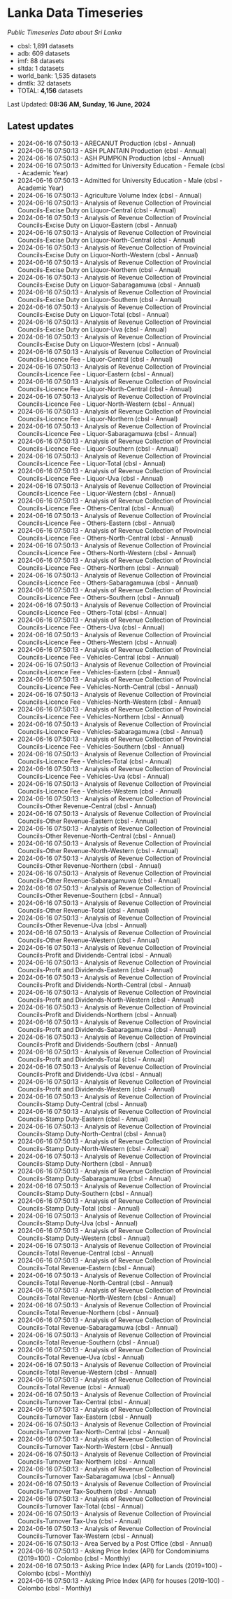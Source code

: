 # Lanka Data Timeseries
*Public Timeseries Data about Sri Lanka*

* cbsl: 1,891 datasets
* adb: 609 datasets
* imf: 88 datasets
* sltda: 1 datasets
* world_bank: 1,535 datasets
* dmtlk: 32 datasets
* TOTAL: **4,156** datasets

Last Updated: **08:36 AM, Sunday, 16 June, 2024**

## Latest updates

* 2024-06-16 07:50:13 - ARECANUT Production (cbsl - Annual)
* 2024-06-16 07:50:13 - ASH PLANTAIN Production (cbsl - Annual)
* 2024-06-16 07:50:13 - ASH PUMPKIN Production (cbsl - Annual)
* 2024-06-16 07:50:13 - Admitted for University Education - Female (cbsl - Academic Year)
* 2024-06-16 07:50:13 - Admitted for University Education - Male (cbsl - Academic Year)
* 2024-06-16 07:50:13 - Agriculture Volume Index (cbsl - Annual)
* 2024-06-16 07:50:13 - Analysis of Revenue Collection of Provincial Councils-Excise Duty on Liquor-Central (cbsl - Annual)
* 2024-06-16 07:50:13 - Analysis of Revenue Collection of Provincial Councils-Excise Duty on Liquor-Eastern (cbsl - Annual)
* 2024-06-16 07:50:13 - Analysis of Revenue Collection of Provincial Councils-Excise Duty on Liquor-North-Central (cbsl - Annual)
* 2024-06-16 07:50:13 - Analysis of Revenue Collection of Provincial Councils-Excise Duty on Liquor-North-Western (cbsl - Annual)
* 2024-06-16 07:50:13 - Analysis of Revenue Collection of Provincial Councils-Excise Duty on Liquor-Northern (cbsl - Annual)
* 2024-06-16 07:50:13 - Analysis of Revenue Collection of Provincial Councils-Excise Duty on Liquor-Sabaragamuwa (cbsl - Annual)
* 2024-06-16 07:50:13 - Analysis of Revenue Collection of Provincial Councils-Excise Duty on Liquor-Southern (cbsl - Annual)
* 2024-06-16 07:50:13 - Analysis of Revenue Collection of Provincial Councils-Excise Duty on Liquor-Total (cbsl - Annual)
* 2024-06-16 07:50:13 - Analysis of Revenue Collection of Provincial Councils-Excise Duty on Liquor-Uva (cbsl - Annual)
* 2024-06-16 07:50:13 - Analysis of Revenue Collection of Provincial Councils-Excise Duty on Liquor-Western (cbsl - Annual)
* 2024-06-16 07:50:13 - Analysis of Revenue Collection of Provincial Councils-Licence Fee - Liquor-Central (cbsl - Annual)
* 2024-06-16 07:50:13 - Analysis of Revenue Collection of Provincial Councils-Licence Fee - Liquor-Eastern (cbsl - Annual)
* 2024-06-16 07:50:13 - Analysis of Revenue Collection of Provincial Councils-Licence Fee - Liquor-North-Central (cbsl - Annual)
* 2024-06-16 07:50:13 - Analysis of Revenue Collection of Provincial Councils-Licence Fee - Liquor-North-Western (cbsl - Annual)
* 2024-06-16 07:50:13 - Analysis of Revenue Collection of Provincial Councils-Licence Fee - Liquor-Northern (cbsl - Annual)
* 2024-06-16 07:50:13 - Analysis of Revenue Collection of Provincial Councils-Licence Fee - Liquor-Sabaragamuwa (cbsl - Annual)
* 2024-06-16 07:50:13 - Analysis of Revenue Collection of Provincial Councils-Licence Fee - Liquor-Southern (cbsl - Annual)
* 2024-06-16 07:50:13 - Analysis of Revenue Collection of Provincial Councils-Licence Fee - Liquor-Total (cbsl - Annual)
* 2024-06-16 07:50:13 - Analysis of Revenue Collection of Provincial Councils-Licence Fee - Liquor-Uva (cbsl - Annual)
* 2024-06-16 07:50:13 - Analysis of Revenue Collection of Provincial Councils-Licence Fee - Liquor-Western (cbsl - Annual)
* 2024-06-16 07:50:13 - Analysis of Revenue Collection of Provincial Councils-Licence Fee - Others-Central (cbsl - Annual)
* 2024-06-16 07:50:13 - Analysis of Revenue Collection of Provincial Councils-Licence Fee - Others-Eastern (cbsl - Annual)
* 2024-06-16 07:50:13 - Analysis of Revenue Collection of Provincial Councils-Licence Fee - Others-North-Central (cbsl - Annual)
* 2024-06-16 07:50:13 - Analysis of Revenue Collection of Provincial Councils-Licence Fee - Others-North-Western (cbsl - Annual)
* 2024-06-16 07:50:13 - Analysis of Revenue Collection of Provincial Councils-Licence Fee - Others-Northern (cbsl - Annual)
* 2024-06-16 07:50:13 - Analysis of Revenue Collection of Provincial Councils-Licence Fee - Others-Sabaragamuwa (cbsl - Annual)
* 2024-06-16 07:50:13 - Analysis of Revenue Collection of Provincial Councils-Licence Fee - Others-Southern (cbsl - Annual)
* 2024-06-16 07:50:13 - Analysis of Revenue Collection of Provincial Councils-Licence Fee - Others-Total (cbsl - Annual)
* 2024-06-16 07:50:13 - Analysis of Revenue Collection of Provincial Councils-Licence Fee - Others-Uva (cbsl - Annual)
* 2024-06-16 07:50:13 - Analysis of Revenue Collection of Provincial Councils-Licence Fee - Others-Western (cbsl - Annual)
* 2024-06-16 07:50:13 - Analysis of Revenue Collection of Provincial Councils-Licence Fee - Vehicles-Central (cbsl - Annual)
* 2024-06-16 07:50:13 - Analysis of Revenue Collection of Provincial Councils-Licence Fee - Vehicles-Eastern (cbsl - Annual)
* 2024-06-16 07:50:13 - Analysis of Revenue Collection of Provincial Councils-Licence Fee - Vehicles-North-Central (cbsl - Annual)
* 2024-06-16 07:50:13 - Analysis of Revenue Collection of Provincial Councils-Licence Fee - Vehicles-North-Western (cbsl - Annual)
* 2024-06-16 07:50:13 - Analysis of Revenue Collection of Provincial Councils-Licence Fee - Vehicles-Northern (cbsl - Annual)
* 2024-06-16 07:50:13 - Analysis of Revenue Collection of Provincial Councils-Licence Fee - Vehicles-Sabaragamuwa (cbsl - Annual)
* 2024-06-16 07:50:13 - Analysis of Revenue Collection of Provincial Councils-Licence Fee - Vehicles-Southern (cbsl - Annual)
* 2024-06-16 07:50:13 - Analysis of Revenue Collection of Provincial Councils-Licence Fee - Vehicles-Total (cbsl - Annual)
* 2024-06-16 07:50:13 - Analysis of Revenue Collection of Provincial Councils-Licence Fee - Vehicles-Uva (cbsl - Annual)
* 2024-06-16 07:50:13 - Analysis of Revenue Collection of Provincial Councils-Licence Fee - Vehicles-Western (cbsl - Annual)
* 2024-06-16 07:50:13 - Analysis of Revenue Collection of Provincial Councils-Other Revenue-Central (cbsl - Annual)
* 2024-06-16 07:50:13 - Analysis of Revenue Collection of Provincial Councils-Other Revenue-Eastern (cbsl - Annual)
* 2024-06-16 07:50:13 - Analysis of Revenue Collection of Provincial Councils-Other Revenue-North-Central (cbsl - Annual)
* 2024-06-16 07:50:13 - Analysis of Revenue Collection of Provincial Councils-Other Revenue-North-Western (cbsl - Annual)
* 2024-06-16 07:50:13 - Analysis of Revenue Collection of Provincial Councils-Other Revenue-Northern (cbsl - Annual)
* 2024-06-16 07:50:13 - Analysis of Revenue Collection of Provincial Councils-Other Revenue-Sabaragamuwa (cbsl - Annual)
* 2024-06-16 07:50:13 - Analysis of Revenue Collection of Provincial Councils-Other Revenue-Southern (cbsl - Annual)
* 2024-06-16 07:50:13 - Analysis of Revenue Collection of Provincial Councils-Other Revenue-Total (cbsl - Annual)
* 2024-06-16 07:50:13 - Analysis of Revenue Collection of Provincial Councils-Other Revenue-Uva (cbsl - Annual)
* 2024-06-16 07:50:13 - Analysis of Revenue Collection of Provincial Councils-Other Revenue-Western (cbsl - Annual)
* 2024-06-16 07:50:13 - Analysis of Revenue Collection of Provincial Councils-Profit and Dividends-Central (cbsl - Annual)
* 2024-06-16 07:50:13 - Analysis of Revenue Collection of Provincial Councils-Profit and Dividends-Eastern (cbsl - Annual)
* 2024-06-16 07:50:13 - Analysis of Revenue Collection of Provincial Councils-Profit and Dividends-North-Central (cbsl - Annual)
* 2024-06-16 07:50:13 - Analysis of Revenue Collection of Provincial Councils-Profit and Dividends-North-Western (cbsl - Annual)
* 2024-06-16 07:50:13 - Analysis of Revenue Collection of Provincial Councils-Profit and Dividends-Northern (cbsl - Annual)
* 2024-06-16 07:50:13 - Analysis of Revenue Collection of Provincial Councils-Profit and Dividends-Sabaragamuwa (cbsl - Annual)
* 2024-06-16 07:50:13 - Analysis of Revenue Collection of Provincial Councils-Profit and Dividends-Southern (cbsl - Annual)
* 2024-06-16 07:50:13 - Analysis of Revenue Collection of Provincial Councils-Profit and Dividends-Total (cbsl - Annual)
* 2024-06-16 07:50:13 - Analysis of Revenue Collection of Provincial Councils-Profit and Dividends-Uva (cbsl - Annual)
* 2024-06-16 07:50:13 - Analysis of Revenue Collection of Provincial Councils-Profit and Dividends-Western (cbsl - Annual)
* 2024-06-16 07:50:13 - Analysis of Revenue Collection of Provincial Councils-Stamp Duty-Central (cbsl - Annual)
* 2024-06-16 07:50:13 - Analysis of Revenue Collection of Provincial Councils-Stamp Duty-Eastern (cbsl - Annual)
* 2024-06-16 07:50:13 - Analysis of Revenue Collection of Provincial Councils-Stamp Duty-North-Central (cbsl - Annual)
* 2024-06-16 07:50:13 - Analysis of Revenue Collection of Provincial Councils-Stamp Duty-North-Western (cbsl - Annual)
* 2024-06-16 07:50:13 - Analysis of Revenue Collection of Provincial Councils-Stamp Duty-Northern (cbsl - Annual)
* 2024-06-16 07:50:13 - Analysis of Revenue Collection of Provincial Councils-Stamp Duty-Sabaragamuwa (cbsl - Annual)
* 2024-06-16 07:50:13 - Analysis of Revenue Collection of Provincial Councils-Stamp Duty-Southern (cbsl - Annual)
* 2024-06-16 07:50:13 - Analysis of Revenue Collection of Provincial Councils-Stamp Duty-Total (cbsl - Annual)
* 2024-06-16 07:50:13 - Analysis of Revenue Collection of Provincial Councils-Stamp Duty-Uva (cbsl - Annual)
* 2024-06-16 07:50:13 - Analysis of Revenue Collection of Provincial Councils-Stamp Duty-Western (cbsl - Annual)
* 2024-06-16 07:50:13 - Analysis of Revenue Collection of Provincial Councils-Total Revenue-Central (cbsl - Annual)
* 2024-06-16 07:50:13 - Analysis of Revenue Collection of Provincial Councils-Total Revenue-Eastern (cbsl - Annual)
* 2024-06-16 07:50:13 - Analysis of Revenue Collection of Provincial Councils-Total Revenue-North-Central (cbsl - Annual)
* 2024-06-16 07:50:13 - Analysis of Revenue Collection of Provincial Councils-Total Revenue-North-Western (cbsl - Annual)
* 2024-06-16 07:50:13 - Analysis of Revenue Collection of Provincial Councils-Total Revenue-Northern (cbsl - Annual)
* 2024-06-16 07:50:13 - Analysis of Revenue Collection of Provincial Councils-Total Revenue-Sabaragamuwa (cbsl - Annual)
* 2024-06-16 07:50:13 - Analysis of Revenue Collection of Provincial Councils-Total Revenue-Southern (cbsl - Annual)
* 2024-06-16 07:50:13 - Analysis of Revenue Collection of Provincial Councils-Total Revenue-Uva (cbsl - Annual)
* 2024-06-16 07:50:13 - Analysis of Revenue Collection of Provincial Councils-Total Revenue-Western (cbsl - Annual)
* 2024-06-16 07:50:13 - Analysis of Revenue Collection of Provincial Councils-Total Revenue (cbsl - Annual)
* 2024-06-16 07:50:13 - Analysis of Revenue Collection of Provincial Councils-Turnover Tax-Central (cbsl - Annual)
* 2024-06-16 07:50:13 - Analysis of Revenue Collection of Provincial Councils-Turnover Tax-Eastern (cbsl - Annual)
* 2024-06-16 07:50:13 - Analysis of Revenue Collection of Provincial Councils-Turnover Tax-North-Central (cbsl - Annual)
* 2024-06-16 07:50:13 - Analysis of Revenue Collection of Provincial Councils-Turnover Tax-North-Western (cbsl - Annual)
* 2024-06-16 07:50:13 - Analysis of Revenue Collection of Provincial Councils-Turnover Tax-Northern (cbsl - Annual)
* 2024-06-16 07:50:13 - Analysis of Revenue Collection of Provincial Councils-Turnover Tax-Sabaragamuwa (cbsl - Annual)
* 2024-06-16 07:50:13 - Analysis of Revenue Collection of Provincial Councils-Turnover Tax-Southern (cbsl - Annual)
* 2024-06-16 07:50:13 - Analysis of Revenue Collection of Provincial Councils-Turnover Tax-Total (cbsl - Annual)
* 2024-06-16 07:50:13 - Analysis of Revenue Collection of Provincial Councils-Turnover Tax-Uva (cbsl - Annual)
* 2024-06-16 07:50:13 - Analysis of Revenue Collection of Provincial Councils-Turnover Tax-Western (cbsl - Annual)
* 2024-06-16 07:50:13 - Area Served by a Post Office (cbsl - Annual)
* 2024-06-16 07:50:13 - Asking Price Index (API) for Condominiums (2019=100) - Colombo (cbsl - Monthly)
* 2024-06-16 07:50:13 - Asking Price Index (API) for Lands (2019=100) - Colombo (cbsl - Monthly)
* 2024-06-16 07:50:13 - Asking Price Index (API) for houses (2019-100) - Colombo (cbsl - Monthly)